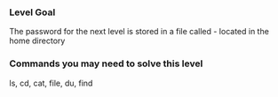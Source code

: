 ### Level Goal

The password for the next level is stored in a file called - located in the home directory

### Commands you may need to solve this level

ls, cd, cat, file, du, find
